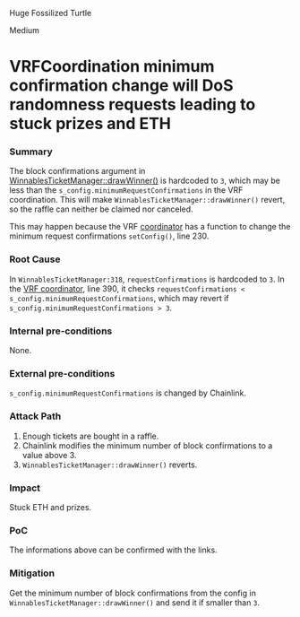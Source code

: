 Huge Fossilized Turtle

Medium

# VRFCoordination minimum confirmation change will DoS randomness requests leading to stuck prizes and ETH

### Summary

The block confirmations argument in [WinnablesTicketManager::drawWinner()](https://github.com/sherlock-audit/2024-08-winnables-raffles/blob/main/public-contracts/contracts/WinnablesTicketManager.sol#L310) is hardcoded to `3`, which may be less than the `s_config.minimumRequestConfirmations` in the VRF coordination. This will make `WinnablesTicketManager::drawWinner()` revert, so the raffle can neither be claimed nor canceled.

This may happen because the VRF [coordinator](https://vscode.blockscan.com/ethereum/0x271682DEB8C4E0901D1a1550aD2e64D568E69909) has a function to change the minimum request confirmations `setConfig()`, line 230.

### Root Cause

In `WinnablesTicketManager:318`, `requestConfirmations` is hardcoded to `3`. In the [VRF coordinator](https://vscode.blockscan.com/ethereum/0x271682DEB8C4E0901D1a1550aD2e64D568E69909), line 390, it checks `requestConfirmations < s_config.minimumRequestConfirmations`, which may revert if `s_config.minimumRequestConfirmations > 3`.

### Internal pre-conditions

None.

### External pre-conditions

`s_config.minimumRequestConfirmations` is changed by Chainlink.

### Attack Path

1. Enough tickets are bought in a raffle.
2. Chainlink modifies the minimum number of block confirmations to a value above 3.
3. `WinnablesTicketManager::drawWinner()` reverts.

### Impact

Stuck ETH and prizes.

### PoC

The informations above can be confirmed with the links.

### Mitigation

Get the minimum number of block confirmations from the config in `WinnablesTicketManager::drawWinner()` and send it if smaller than `3`.